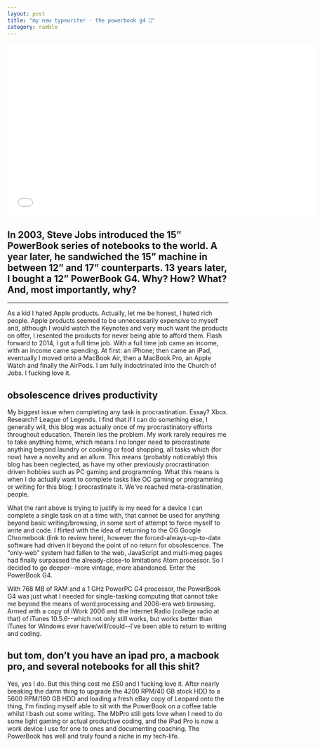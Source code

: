```yaml
---
layout: post
title: "my new typewriter - the powerbook g4 "
category: ramble
---
```


<iframe width="700" height="394" src="//www.youtube.com/embed/gA-NDZb29I4" frameborder="0" allowfullscreen="0"> </iframe>

## In 2003, Steve Jobs introduced the 15” PowerBook series of notebooks to the world. A year later, he sandwiched the 15” machine in between 12” and 17” counterparts. 13 years later, I bought a 12” PowerBook G4. Why? How? What? And, most importantly, why?

----

As a kid I hated Apple products. Actually, let me be honest, I hated rich people. Apple products seemed to be unnecessarily expensive to myself and, although I would watch the Keynotes and very much want the products on offer, I resented the products for never being able to afford them.
Flash forward to 2014, I got a full time job. With a full time job came an income, with an income came spending. At first: an iPhone; then came an iPad, eventually I moved onto a MacBook Air, then a MacBook Pro, an Apple Watch and finally the AirPods. I am fully indoctrinated into the Church of Jobs. I fucking love it.

## obsolescence drives productivity

My biggest issue when completing any task is procrastination. Essay? Xbox. Research? League of Legends. I find that if I can do something else, I generally will, this blog was actually once of my procrastinatory efforts throughout education. Therein lies the problem. My work rarely requires me to take anything home, which means I no longer need to procrastinate anything beyond laundry or cooking or food shopping, all tasks which (for now) have a novelty and an allure. This means (probably noticeably) this blog has been neglected, as have my other previously procrastination driven hobbies such as PC gaming and programming. What this means is when I do actually want to complete tasks like OC gaming or programming or writing for this blog; I procrastinate it. We’ve reached meta-crastination, people.

What the rant above is trying to justify is my need for a device I can complete a single task on at a time with, that cannot be used for anything beyond basic writing/browsing, in some sort of attempt to force myself to write and code.
I flirted with the idea of returning to the OG Google Chromebook (link to review here), however the forced-always-up-to-date software had driven it beyond the point of no return for obsolescence. The “only-web” system had fallen to the web, JavaScript and multi-meg pages had finally surpassed the already-close-to limitations Atom processor. So I decided to go deeper--more vintage, more abandoned. Enter the PowerBook G4.

With 768 MB of RAM and a 1 GHz PowerPC G4 processor, the PowerBook G4 was just what I needed for single-tasking computing that cannot take me beyond the means of word processing and 2006-era web browsing. Armed with a copy of iWork 2006 and the Internet Radio (college radio at that) of iTunes 10.5.6--which not only still works, but works better than iTunes for Windows ever have/will/could--I’ve been able to return to writing and coding.

## but tom, don’t you have an ipad pro, a macbook pro, and several notebooks for all this shit?

Yes, yes I do. But this thing cost me £50 and I fucking love it. After nearly breaking the damn thing to upgrade the 4200 RPM/40 GB stock HDD to a 5600 RPM/160 GB HDD and loading a fresh eBay copy of Leopard onto the thing, I’m finding myself able to sit with the PowerBook on a coffee table whilst I bash out some writing. The MbPro still gets love when I need to do some light gaming or actual productive coding, and the iPad Pro is now a work device I use for one to ones and documenting coaching. The PowerBook has well and truly found a niche in my tech-life.
